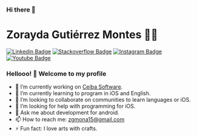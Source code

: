 ### Hi there 👋

<!--
**0MoNa15/0MoNa15** is a ✨ _special_ ✨ repository because its `README.md` (this file) appears on your GitHub profile.

Here are some ideas to get you started:

- 🔭 I’m currently working on <a href="https://www.ceiba.com.co/en/">Ceiba Software</a>.
- 🌱 I’m currently learning to program in iOS and English.
- 👯 I’m looking to collaborate on communities to learn languages or iOS.
- 🤔 I’m looking for help with programming for iOS.
- 💬 Ask me about development for android.
- 📫 How to reach me: zgmona15@gmail.com
- 😄 Pronouns: ...
- ⚡ Fun fact: I love arts with crafts.
-->


# Zorayda Gutiérrez Montes :woman_technologist:

[![Linkedin Badge](https://img.shields.io/badge/-LinkedIn-blue?style=flat-square&logo=Linkedin&logoColor=white&link=https://www.linkedin.com/in/mona15/)](https://www.linkedin.com/in/mona15/)
[![Stackoverflow Badge](https://img.shields.io/badge/-Stackoverflow-orange?style=flat-square&logo=Stackoverflow&logoColor=white&link=https://stackoverflow.com/story/mona15)](https://stackoverflow.com/story/mona15)
[![Instagram Badge](https://img.shields.io/badge/-Instagram-purple?style=flat-square&logo=Instagram&logoColor=white&link=https://www.instagram.com/0mona15/)](https://www.instagram.com/0mona15/)
[![Youtube Badge](https://img.shields.io/badge/-YouTube-c14438?style=flat-square&logo=YouTube&logoColor=white&link=https://www.youtube.com/channel/UCggDFWhqmUaR6aZdfMZ4Bjg)](https://www.youtube.com/channel/UCggDFWhqmUaR6aZdfMZ4Bjg)

### Hellooo! 👋 Welcome to my profile

- 🔭 I’m currently working on <a href="https://www.ceiba.com.co/en/">Ceiba Software</a>.
- 🌱 I’m currently learning to program in iOS and English.
- 👯 I’m looking to collaborate on communities to learn languages or iOS.
- 🤔 I’m looking for help with programming for iOS.
- 💬 Ask me about development for android.
- 📫 How to reach me: zgmona15@gmail.com
- ⚡ Fun fact: I love arts with crafts.
